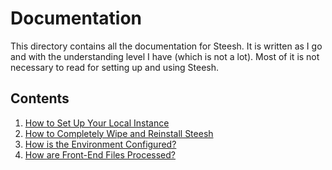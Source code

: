 # Documentation

This directory contains all the documentation for Steesh. It is written as I go and with the understanding level I have (which is not a lot). Most of it is not necessary to read for setting up and using Steesh.

## Contents

1. [How to Set Up Your Local Instance](./01-first-setup.md)
2. [How to Completely Wipe and Reinstall Steesh](./02-hard-reset-procedure.md)
3. [How is the Environment Configured?](./03-environment-configuration.md)
4. [How are Front-End Files Processed?](./04-frontend-configuration)